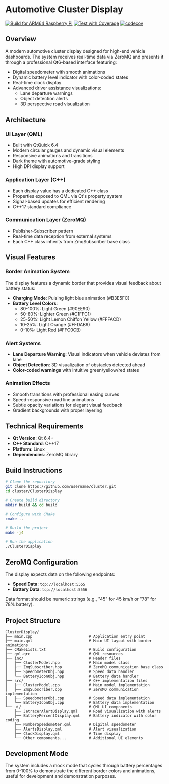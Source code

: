 # Automotive Cluster Display

[![Build for ARM64 Raspberry Pi](https://github.com/username/cluster/actions/workflows/build.yml/badge.svg)](https://github.com/username/cluster/actions/workflows/build.yml)
[![Test with Coverage](https://github.com/username/cluster/actions/workflows/test.yml/badge.svg)](https://github.com/username/cluster/actions/workflows/test.yml)
[![codecov](https://codecov.io/gh/username/cluster/branch/main/graph/badge.svg)](https://codecov.io/gh/username/cluster)

## Overview

A modern automotive cluster display designed for high-end vehicle dashboards. The system receives real-time data via ZeroMQ and presents it through a professional Qt6-based interface featuring:

- Digital speedometer with smooth animations
- Dynamic battery level indicator with color-coded states
- Real-time clock display
- Advanced driver assistance visualizations:
  - Lane departure warnings
  - Object detection alerts
  - 3D perspective road visualization

## Architecture

### UI Layer (QML)
- Built with QtQuick 6.4
- Modern circular gauges and dynamic visual elements
- Responsive animations and transitions
- Dark theme with automotive-grade styling
- High DPI display support

### Application Layer (C++)
- Each display value has a dedicated C++ class
- Properties exposed to QML via Qt's property system
- Signal-based updates for efficient rendering
- C++17 standard compliance

### Communication Layer (ZeroMQ)
- Publisher-Subscriber pattern
- Real-time data reception from external systems
- Each C++ class inherits from ZmqSubscriber base class

## Visual Features

### Border Animation System
The display features a dynamic border that provides visual feedback about battery status:

- **Charging Mode**: Pulsing light blue animation (#B3E5FC)
- **Battery Level Colors**:
  - 80-100%: Light Green (#90EE90)
  - 50-80%: Lighter Green (#C1FFC1)
  - 25-50%: Light Lemon Chiffon Yellow (#FFFACD)
  - 10-25%: Light Orange (#FFDAB9)
  - 0-10%: Light Red (#FFC0CB)

### Alert Systems
- **Lane Departure Warning**: Visual indicators when vehicle deviates from lane
- **Object Detection**: 3D visualization of obstacles detected ahead
- **Color-coded warnings** with intuitive green/yellow/red states

### Animation Effects
- Smooth transitions with professional easing curves
- Speed-responsive road line animations
- Subtle opacity variations for elegant visual feedback
- Gradient backgrounds with proper layering

## Technical Requirements

- **Qt Version**: Qt 6.4+
- **C++ Standard**: C++17
- **Platform**: Linux
- **Dependencies**: ZeroMQ library

## Build Instructions

```bash
# Clone the repository
git clone https://github.com/username/cluster.git
cd cluster/ClusterDisplay

# Create build directory
mkdir build && cd build

# Configure with CMake
cmake ..

# Build the project
make -j4

# Run the application
./ClusterDisplay
```

## ZeroMQ Configuration

The display expects data on the following endpoints:
- **Speed Data**: `tcp://localhost:5555`
- **Battery Data**: `tcp://localhost:5556`

Data format should be numeric strings (e.g., "45" for 45 km/h or "78" for 78% battery).

## Project Structure

```
ClusterDisplay/
├── main.cpp                         # Application entry point
├── main.qml                         # Main UI layout with border animations
├── CMakeLists.txt                   # Build configuration
├── qml.qrc                          # QML resources
├── inc/                             # Header files
│   ├── ClusterModel.hpp             # Main model class
│   ├── ZmqSubscriber.hpp            # ZeroMQ communication base class
│   ├── SpeedometerObj.hpp           # Speed data handler
│   └── BatteryIconObj.hpp           # Battery data handler
├── src/                             # C++ implementation files
│   ├── ClusterModel.cpp             # Main model implementation
│   ├── ZmqSubscriber.cpp            # ZeroMQ communication implementation
│   ├── SpeedometerObj.cpp           # Speed data implementation
│   └── BatteryIconObj.cpp           # Battery data implementation
└── ui/                              # QML UI components
    ├── JetracerAlertDisplay.qml     # Road visualization with alerts
    ├── BatteryPercentDisplay.qml    # Battery indicator with color coding
    ├── NumberSpeedometer.qml        # Digital speedometer
    ├── AlertsDisplay.qml            # Alert visualization
    ├── ClockDisplay.qml             # Time display
    └── Other components...          # Additional UI elements
```

## Development Mode

The system includes a mock mode that cycles through battery percentages from 0-100% to demonstrate the different border colors and animations, useful for development and demonstration purposes.
